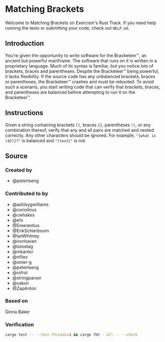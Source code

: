 # Matching Brackets

Welcome to Matching Brackets on Exercism's Rust Track.
If you need help running the tests or submitting your code, check out `HELP.md`.

## Introduction

You're given the opportunity to write software for the Bracketeer™, an ancient but powerful mainframe.
The software that runs on it is written in a proprietary language.
Much of its syntax is familiar, but you notice _lots_ of brackets, braces and parentheses.
Despite the Bracketeer™ being powerful, it lacks flexibility.
If the source code has any unbalanced brackets, braces or parentheses, the Bracketeer™ crashes and must be rebooted.
To avoid such a scenario, you start writing code that can verify that brackets, braces, and parentheses are balanced before attempting to run it on the Bracketeer™.

## Instructions

Given a string containing brackets `[]`, braces `{}`, parentheses `()`, or any combination thereof, verify that any and all pairs are matched and nested correctly.
Any other characters should be ignored.
For example, `"{what is (42)}?"` is balanced and `"[text}"` is not.

## Source

### Created by

- @petertseng

### Contributed to by

- @ashleygwilliams
- @coriolinus
- @cwhakes
- @efx
- @Emerentius
- @ErikSchierboom
- @IanWhitney
- @ironhaven
- @lutostag
- @mkantor
- @nfiles
- @omer-g
- @petertseng
- @rofrol
- @stringparser
- @xakon
- @ZapAnton

### Based on

Ginna Baker

### Verification

```sh
cargo test -- --test-threads=1 && cargo fmt --all -- --check
```